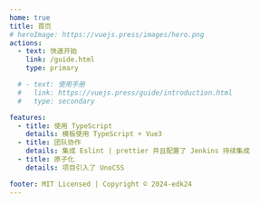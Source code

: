 ```yaml
---
home: true
title: 首页
# heroImage: https://vuejs.press/images/hero.png
actions:
  - text: 快速开始
    link: /guide.html
    type: primary

  # - text: 使用手册
  #   link: https://vuejs.press/guide/introduction.html
  #   type: secondary

features:
  - title: 使用 TypeScript
    details: 模板使用 TypeScript + Vue3
  - title: 团队协作
    details: 集成 Eslint | prettier 并且配置了 Jenkins 持续集成
  - title: 原子化
    details: 项目引入了 UnoCSS

footer: MIT Licensed | Copyright © 2024-edk24
---
```

